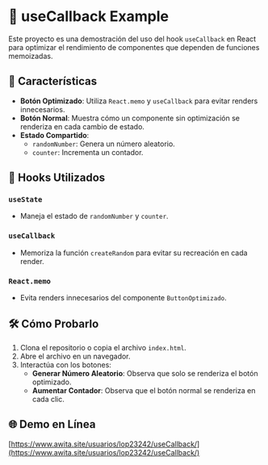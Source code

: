 # 🔄 useCallback Example

Este proyecto es una demostración del uso del hook `useCallback` en React para optimizar el rendimiento de componentes que dependen de funciones memoizadas.

## 📌 Características

- **Botón Optimizado**: Utiliza `React.memo` y `useCallback` para evitar renders innecesarios.
- **Botón Normal**: Muestra cómo un componente sin optimización se renderiza en cada cambio de estado.
- **Estado Compartido**:
  - `randomNumber`: Genera un número aleatorio.
  - `counter`: Incrementa un contador.

## 🧠 Hooks Utilizados

### `useState`
- Maneja el estado de `randomNumber` y `counter`.

### `useCallback`
- Memoriza la función `createRandom` para evitar su recreación en cada render.

### `React.memo`
- Evita renders innecesarios del componente `ButtonOptimizado`.

## 🛠️ Cómo Probarlo

1. Clona el repositorio o copia el archivo `index.html`.
2. Abre el archivo en un navegador.
3. Interactúa con los botones:
   - **Generar Número Aleatorio**: Observa que solo se renderiza el botón optimizado.
   - **Aumentar Contador**: Observa que el botón normal se renderiza en cada clic.

## 🌐 Demo en Línea

[https://www.awita.site/usuarios/lop23242/useCallback/](https://www.awita.site/usuarios/lop23242/useCallback/)